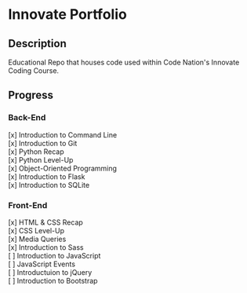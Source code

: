 # Innovate Portfolio

## Description

Educational Repo that houses code used within Code Nation's Innovate Coding Course.

## Progress

### Back-End

[x] Introduction to Command Line  
[x] Introduction to Git  
[x] Python Recap  
[x] Python Level-Up  
[x] Object-Oriented Programming  
[x] Introduction to Flask  
[x] Introduction to SQLite

### Front-End

[x] HTML & CSS Recap  
[x] CSS Level-Up  
[x] Media Queries  
[x] Introduction to Sass  
[ ] Introduction to JavaScript  
[ ] JavaScript Events  
[ ] Introductuion to jQuery  
[ ] Introduction to Bootstrap
